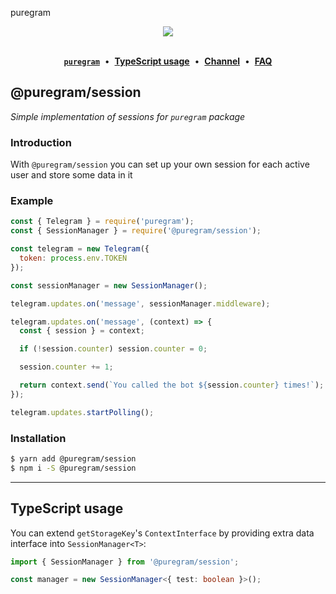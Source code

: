 puregram<div align='center'>
  <img src='https://i.imgur.com/ZzjmE8i.png' />
</div>

<br />

<div align='center'>
  <a href='https://github.com/nitreojs/puregram'><b><code>puregram</code></b></a>
  <span>&nbsp;•&nbsp;</span>
  <a href='#typescript-usage'><b>TypeScript usage</b></a>
  <span>&nbsp;•&nbsp;</span>
  <a href='https://t.me/puregram_channel'><b>Channel</b></a>
  <span>&nbsp;•&nbsp;</span>
  <a href='https://github.com/nitreojs/puregram#faq'><b>FAQ</b></a>
</div>

## @puregram/session

_Simple implementation of sessions for `puregram` package_

### Introduction

With `@puregram/session` you can set up your own session for each active user and store some data in it

### Example
```js
const { Telegram } = require('puregram');
const { SessionManager } = require('@puregram/session');

const telegram = new Telegram({
  token: process.env.TOKEN
});

const sessionManager = new SessionManager();

telegram.updates.on('message', sessionManager.middleware);

telegram.updates.on('message', (context) => {
  const { session } = context;

  if (!session.counter) session.counter = 0;

  session.counter += 1;

  return context.send(`You called the bot ${session.counter} times!`);
});

telegram.updates.startPolling();
```

### Installation

```sh
$ yarn add @puregram/session
$ npm i -S @puregram/session
```

---

## TypeScript usage

You can extend `getStorageKey`'s `ContextInterface` by providing extra data interface into `SessionManager<T>`:

```ts
import { SessionManager } from '@puregram/session';

const manager = new SessionManager<{ test: boolean }>();
```
